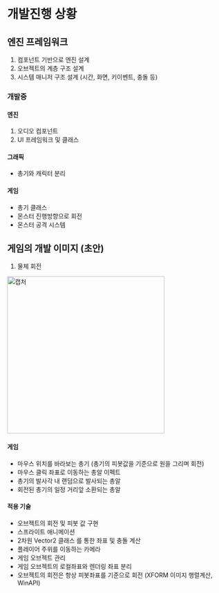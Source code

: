 # 개발진행 상황

## 엔진 프레임워크
1. 컴포넌트 기반으로 엔진 설계
2. 오브젝트의 계층 구조 설계
3. 시스템 매니저 구조 설계 (시간, 화면, 키이벤트, 충돌 등)

### 개발중
#### 엔진
1. 오디오 컴포넌트
2. UI 프레임워크 및 클래스

#### 그래픽
- 총기와 캐릭터 분리

#### 게임
- 총기 클래스
- 몬스터 진행방향으로 회전
- 몬스터 공격 시스템


## 게임의 개발 이미지 (초안)

1. 물체 회전
<img width="364" alt="캡처" src="https://github.com/PinTrees/ProjectLoRa/assets/59812031/22c06a93-b6e3-4414-9b48-b694acd45d9f">

#### 게임
- 마우스 위치를 바라보는 총기 (총기의 피봇값을 기준으로 원을 그리며 회전)
- 마우스 클릭 좌표로 이동하는 총알 이펙트
- 총기의 발사각 내 랜덤으로 발사되는 총알
- 회전된 총기의 일정 거리앞 소환되는 총알

#### 적용 기술
- 오브젝트의 회전 및 피봇 값 구현
- 스프라이트 애니메이션
- 2차원 Vector2 클래스 를 통한 좌표 및 충돌 계산
- 플레이어 주위를 이동하는 카메라
- 게임 오브젝트 관리
- 게임 오브젝트의 로컬좌표와 렌더링 좌표 분리
- 오브젝트의 회전은 항상 피봇좌표를 기준으로 회전 (XFORM 이미지 행렬계산, WinAPI)


  

